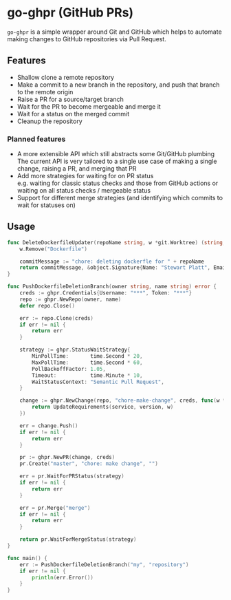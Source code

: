 # go-ghpr (GitHub PRs)

`go-ghpr` is a simple wrapper around Git and GitHub which helps to automate making changes
to GitHub repositories via Pull Request.


## Features

* Shallow clone a remote repository
* Make a commit to a new branch in the repository, and push that branch to the remote origin
* Raise a PR for a source/target branch
* Wait for the PR to become mergeable and merge it
* Wait for a status on the merged commit
* Cleanup the repository

### Planned features

* A more extensible API which still abstracts some Git/GitHub plumbing  
  The current API is very tailored to a single use case of making a single change,
  raising a PR, and merging that PR
* Add more strategies for waiting for on PR status  
  e.g. waiting for classic status checks and those from GitHub actions or
  waiting on all status checks / mergeable status
* Support for different merge strategies (and identifying which commits to
  wait for statuses on)

## Usage

```go
func DeleteDockerfileUpdater(repoName string, w *git.Worktree) (string, *object.Signature, error) {
	w.Remove("Dockerfile")

	commitMessage := "chore: deleting dockerfle for " + repoName
	return commitMessage, &object.Signature{Name: "Stewart Platt", Email: "shteou@gmail.com"}, nil
}

func PushDockerfileDeletionBranch(owner string, name string) error {
	creds := ghpr.Credentials{Username: "***", Token: "***"}
	repo := ghpr.NewRepo(owner, name)
	defer repo.Close()

	err := repo.Clone(creds)
	if err != nil {
		return err
	}

	strategy := ghpr.StatusWaitStrategy{
		MinPollTime:       time.Second * 20,
		MaxPollTime:       time.Second * 60,
		PollBackoffFactor: 1.05,
		Timeout:           time.Minute * 10,
		WaitStatusContext: "Semantic Pull Request",
	}

	change := ghpr.NewChange(repo, "chore-make-change", creds, func(w *git.Worktree) (string, *object.Signature, error) {
		return UpdateRequirements(service, version, w)
	})

	err = change.Push()
	if err != nil {
		return err
	}

	pr := ghpr.NewPR(change, creds)
	pr.Create("master", "chore: make change", "")

	err = pr.WaitForPRStatus(strategy)
	if err != nil {
		return err
	}

	err = pr.Merge("merge")
	if err != nil {
		return err
	}

	return pr.WaitForMergeStatus(strategy)
}

func main() {
	err := PushDockerfileDeletionBranch("my", "repository")
	if err != nil {
		println(err.Error())
	}
}
```
